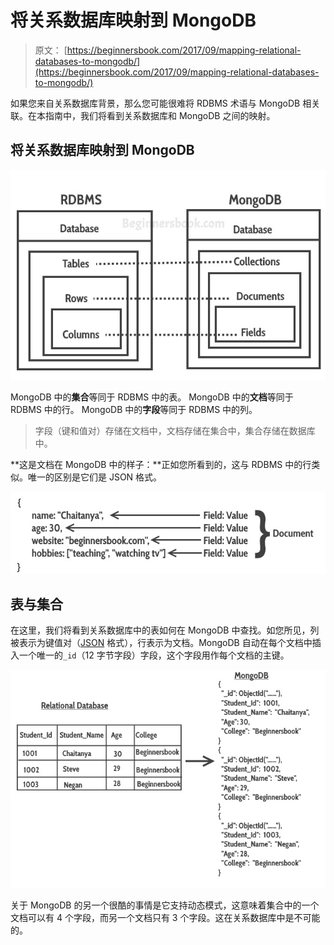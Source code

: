 # 将关系数据库映射到 MongoDB

> 原文： [https://beginnersbook.com/2017/09/mapping-relational-databases-to-mongodb/](https://beginnersbook.com/2017/09/mapping-relational-databases-to-mongodb/)

如果您来自关系数据库背景，那么您可能很难将 RDBMS 术语与 MongoDB 相关联。在本指南中，我们将看到关系数据库和 MongoDB 之间的映射。

## 将关系数据库映射到 MongoDB

![RDBMS MongoDB Mapping](img/a3620ea12fb29b5883897e9191e35f36.jpg)

MongoDB 中的**集合**等同于 RDBMS 中的表。
MongoDB 中的**文档**等同于 RDBMS 中的行。
MongoDB 中的**字段**等同于 RDBMS 中的列。

> 字段（键和值对）存储在文档中，文档存储在集合中，集合存储在数据库中。

**这是文档在 MongoDB 中的样子：**正如您所看到的，这与 RDBMS 中的行类似。唯一的区别是它们是 JSON 格式。

![Document in MongoDB](img/41c34bfe53ecaa2e664b510cb6a305ce.jpg)

## 表与集合

在这里，我们将看到关系数据库中的表如何在 MongoDB 中查找。如您所见，列被表示为键值对（[JSON](https://beginnersbook.com/2015/04/json-tutorial/) 格式），行表示为文档。MongoDB 自动在每个文档中插入一个唯一的`_id`（12 字节字段）字段，这个字段用作每个文档的主键。

![Format mapping relational database_to_MongoDB](img/89a5286980f7a35c19c8fbb3fad64b62.jpg)

关于 MongoDB 的另一个很酷的事情是它支持动态模式，这意味着集合中的一个文档可以有 4 个字段，而另一个文档只有 3 个字段。这在关系数据库中是不可能的。